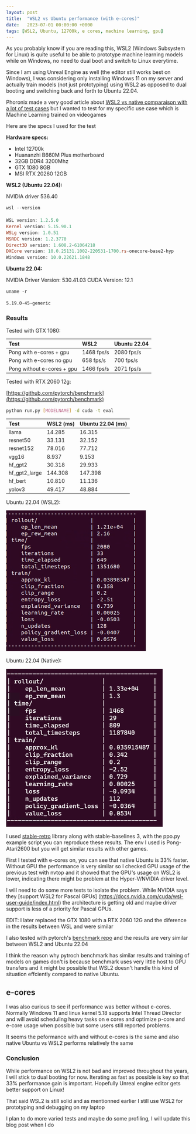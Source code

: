 ```yaml
---
layout: post
title:  "WSL2 vs Ubuntu performance (with e-cores)"
date:   2023-07-01 00:00:00 +0000
tags: [WSL2, Ubuntu, 12700k, e cores, machine learning, gpu]
---
```



As you probably know if you are reading this, WSL2 (Windows Subsystem for Linux) is quite useful to be able to prototype machine learning models while on Windows, no need to dual boot and switch to Linux everytime.

Since I am using Unreal Engine as well (the editor still works best on Windows), I was considering only installing Windows 11 on my server and actually train models (not just prototyping) using WSL2 as opposed to dual booting and switching back and forth to Ubuntu 22.04.

Phoronix made a very good article about [WSL2 vs native comparaison with a lot of test cases](https://www.phoronix.com/review/windows11-wsl2-zen4) but I wanted to test for my specific use case which is Machine Learning trained on videogames

Here are the specs I used for the test


**Hardware specs:**
*   Intel 12700k
*   Huananzhi B660M Plus motherboard
*   32GB DDR4 3200Mhz
*   GTX 1080 8GB
*   MSI RTX 20260 12GB

**WSL2 (Ubuntu 22.04):**

NVIDIA driver 536.40

```powershell
wsl --version

WSL version: 1.2.5.0
Kernel version: 5.15.90.1
WSLg version: 1.0.51
MSRDC version: 1.2.3770
Direct3D version: 1.608.2-61064218
DXCore version: 10.0.25131.1002-220531-1700.rs-onecore-base2-hyp
Windows version: 10.0.22621.1848
```

**Ubuntu 22.04:**

NVIDIA Driver Version: 530.41.03
CUDA Version: 12.1 
```shell
uname -r

5.19.0-45-generic
```

### Results


Tested with GTX 1080:

| Test        	   | WSL2               | Ubuntu 22.04 |
|:-----------------|:-------------------|:--------------------------|
| Pong with e-cores + gpu | 1468 fps/s |    2080 fps/s   |
| Pong with e-cores no gpu | 658	fps/s    | 700   fps/s          |
| Pong without e-cores + gpu | 1466 fps/s    | 2071 fps/s            |


Tested with RTX 2060 12g:

[https://github.com/pytorch/benchmark](https://github.com/pytorch/benchmark)
```bash
python run.py [MODELNAME] -d cuda -t eval
```

| Test        	   | WSL2 (ms)              | Ubuntu 22.04 (ms) |
|:-----------------|:-------------------|:--------------------------|
| llama | 14.285  |  16.315    |
|  resnet50| 33.131    |   32.152       |
|  resnet152| 78.016   |    77.712         |
|  vgg16|   8.937 |  9.153          |
|  hf_gpt2|  30.318  |   29.933         |
|  hf_gpt2_large| 144.308   | 147.398           |
|  hf_bert| 10.810   | 11.136           |
|  yolov3| 49.417   | 48.884           |


Ubuntu 22.04 (WSL2):

![wsl2](/assets/windows/ubuntu_pong.png)

Ubuntu 22.04 (Native):

![native](/assets/windows/wsl2_pong.png)


I used [stable-retro](https://github.com/Farama-Foundation/stable-retro) library along with stable-baselines 3, with the ppo.py example script you can reproduce these results. The env I used is Pong-Atari2600 but you will get similar results with other games.

First I tested with e-cores on, you can see that native Ubuntu is 33% faster.
Without GPU the performance is very similar so I checked GPU usage of the previous test with nvtop and it showed that the GPU's usage on WSL2 is lower, indicating there might be problem at the Hyper-V/NVIDIA driver level.

I will need to do some more tests to isolate the problem. While NVIDIA says they [support WSL2 for Pascal GPUs] (https://docs.nvidia.com/cuda/wsl-user-guide/index.html) the architecture is getting old and maybe driver support is less of a priority for Pascal GPUs.

EDIT: I later replaced the GTX 1080 with a RTX 2060 12G and the diference in the results between WSL and were similar

I also tested with pytorch's [benchmark repo](https://github.com/pytorch/benchmark) and the results are very similar between WSL2 and Ubuntu 22.04

I think the reason why pytroch benchmark has similar results and training of models on games don't is because benchmark uses very little host to GPU transfers and it might be possible that WSL2 doesn't handle this kind of situation effciently compared to native Ubuntu.

## e-cores
I was also curious to see if performance was better without e-cores. Normally Windows 11 and linux kernel 5.18 supports Intel Thread Director and will avoid scheduling heavy tasks on e cores and optimize p-core and e-core usage when possible but some users still reported problems.

It seems the peformance with and without e-cores is the same and also native Ubuntu vs WSL2 performs relatively the same


### Conclusion

While performance on WSL2 is not bad and improved throughout the years, I will stick to dual booting for now. Iterating as fast as possible is key so that 33% performance gain is important. Hopefully Unreal engine editor gets better support on Linux!

That said WSL2 is still solid and as mentionned earlier I still use WSL2 for prototyping and debugging on my laptop

I plan to do more varied tests and maybe do some profiling, I will update this blog post when I do
